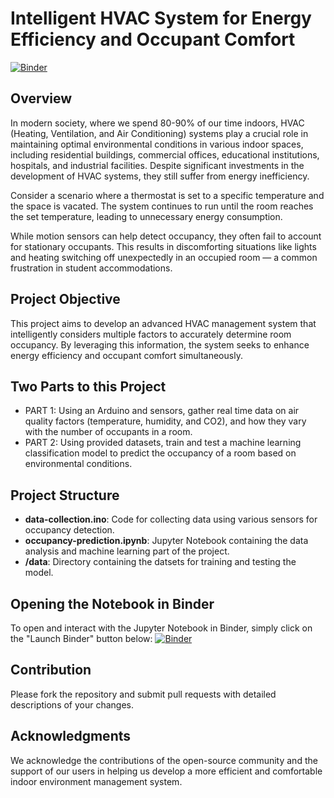 # Intelligent HVAC System for Energy Efficiency and Occupant Comfort

[![Binder](https://mybinder.org/badge_logo.svg)](https://mybinder.org/v2/gh/ZahinMai/HVAC-Occupancy-Detection/HEAD)

## Overview

In modern society, where we spend 80-90% of our time indoors, HVAC (Heating, Ventilation, and Air Conditioning) systems play a crucial role in maintaining optimal environmental conditions in various indoor spaces, including residential buildings, commercial offices, educational institutions, hospitals, and industrial facilities. Despite significant investments in the development of HVAC systems, they still suffer from energy inefficiency.

Consider a scenario where a thermostat is set to a specific temperature and the space is vacated. The system continues to run until the room reaches the set temperature, leading to unnecessary energy consumption. 

While motion sensors can help detect occupancy, they often fail to account for stationary occupants. This results in discomforting situations like lights and heating switching off unexpectedly in an occupied room — a common frustration in student accommodations.

## Project Objective

This project aims to develop an advanced HVAC management system that intelligently considers multiple factors to accurately determine room occupancy. By leveraging this information, the system seeks to enhance energy efficiency and occupant comfort simultaneously.

## Two Parts to this Project
- PART 1: Using an Arduino and sensors, gather real time data on air quality factors (temperature, humidity, and CO2), and how they vary with the number of occupants in a room.
- PART 2: Using provided datasets, train and test a machine learning classification model to predict the occupancy of a room based on environmental conditions.

## Project Structure

- **data-collection.ino**: Code for collecting data using various sensors for occupancy detection.
- **occupancy-prediction.ipynb**: Jupyter Notebook containing the data analysis and machine learning part of the project.
- **/data**: Directory containing the datsets for training and testing the model.

## Opening the Notebook in Binder

To open and interact with the Jupyter Notebook in Binder, simply click on the "Launch Binder" button below:
[![Binder](https://mybinder.org/badge_logo.svg)](https://mybinder.org/v2/gh/ZahinMai/HVAC-Occupancy-Detection/24e011426a0db1759d9913ed93d94f7eca4a7b78?urlpath=lab%2Ftree%2Foccupancy-prediction.ipynb)


## Contribution

Please fork the repository and submit pull requests with detailed descriptions of your changes.


## Acknowledgments

We acknowledge the contributions of the open-source community and the support of our users in helping us develop a more efficient and comfortable indoor environment management system.
